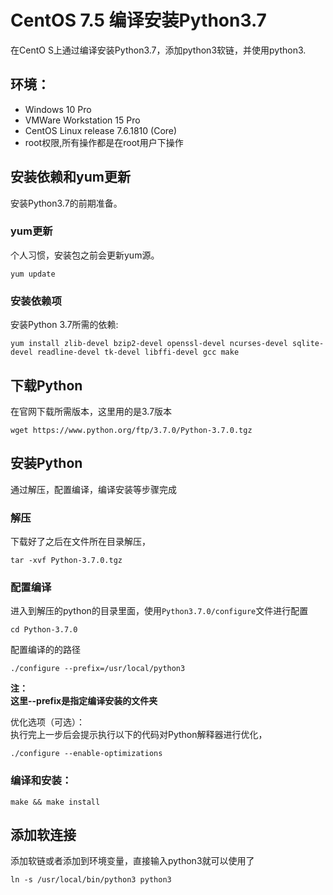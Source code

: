 # CentOS 7.5 编译安装Python3.7

在CentO S上通过编译安装Python3.7，添加python3软链，并使用python3.

## 环境：

- Windows 10 Pro
- VMWare Workstation 15 Pro
- CentOS Linux release 7.6.1810 (Core)
- root权限,所有操作都是在root用户下操作

## 安装依赖和yum更新

安装Python3.7的前期准备。

### yum更新

个人习惯，安装包之前会更新yum源。

```shell
yum update
```

### 安装依赖项

安装Python 3.7所需的依赖:

```shell
yum install zlib-devel bzip2-devel openssl-devel ncurses-devel sqlite-devel readline-devel tk-devel libffi-devel gcc make
```

## 下载Python

在官网下载所需版本，这里用的是3.7版本

```shell
wget https://www.python.org/ftp/3.7.0/Python-3.7.0.tgz
```

## 安装Python

通过解压，配置编译，编译安装等步骤完成

### 解压

下载好了之后在文件所在目录解压，

```shell
tar -xvf Python-3.7.0.tgz
```

### 配置编译

进入到解压的python的目录里面，使用`Python3.7.0/configure`文件进行配置

```shell
cd Python-3.7.0
```

配置编译的的路径

```shell
./configure --prefix=/usr/local/python3
```

**注：</br>**
**这里--prefix是指定编译安装的文件夹**

优化选项（可选）：</br>
执行完上一步后会提示执行以下的代码对Python解释器进行优化，

```shell
./configure --enable-optimizations
```

### 编译和安装：

```shell
make && make install
```

## 添加软连接

添加软链或者添加到环境变量，直接输入python3就可以使用了

```shell
ln -s /usr/local/bin/python3 python3
```